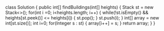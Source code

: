 class Solution {
public int[] findBuildings(int[] heights) {
Stack<Integer> st = new Stack<>();
for(int i =0; i<heights.length; i++) {
while(!st.isEmpty() && heights[st.peek()] <= heights[i]) {
st.pop();
}
st.push(i);
}
int[] array = new int[st.size()];
int i=0;
for(Integer s : st) {
array[i++] = s;
}
return array;
}
}